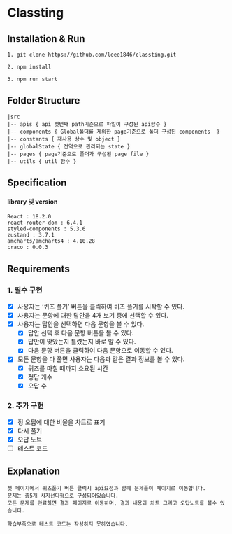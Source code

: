 # Classting

## Installation & Run
```
1. git clone https://github.com/leee1846/classting.git

2. npm install

3. npm run start
```

## Folder Structure
```
|src
|-- apis { api 첫번째 path기준으로 파일이 구성된 api함수 }
|-- components { Global폴더를 제외한 page기준으로 폴더 구성된 components  }
|-- constants { 재사용 상수 및 object }
|-- globalState { 전역으로 관리되는 state }
|-- pages { page기준으로 폴더가 구성된 page file }
|-- utils { util 함수 }
```

## Specification
#### library 및 version
```
React : 18.2.0
react-router-dom : 6.4.1
styled-components : 5.3.6
zustand : 3.7.1
amcharts/amcharts4 : 4.10.28
craco : 0.0.3
```

## Requirements

### 1. 필수 구현
- [x]  사용자는 ‘퀴즈 풀기’ 버튼을 클릭하여 퀴즈 풀기를 시작할 수 있다.
- [x]  사용자는 문항에 대한 답안을 4개 보기 중에 선택할 수 있다.
- [x]  사용자는 답안을 선택하면 다음 문항을 볼 수 있다.
    - [x]  답안 선택 후 다음 문항 버튼을 볼 수 있다.
    - [x]  답안이 맞았는지 틀렸는지 바로 알 수 있다.
    - [x]  다음 문항 버튼을 클릭하여 다음 문항으로 이동할 수 있다.
- [x]  모든 문항을 다 풀면 사용자는 다음과 같은 결과 정보를 볼 수 있다.
    - [x]  퀴즈를 마칠 때까지 소요된 시간
    - [x]  정답 개수
    - [x]  오답 수

### 2. 추가 구현
- [x]  정 오답에 대한 비율을 차트로 표기
- [x]  다시 풀기
- [x]  오답 노트
- [ ]  테스트 코드

## Explanation
```
첫 페이지에서 퀴즈풀기 버튼 클릭시 api요청과 함께 문제풀이 페이지로 이동합니다.
문제는 총5개 사지선다형으로 구성되어있습니다.
모든 문제를 완료하면 결과 페이지로 이동하며, 결과 내용과 차트 그리고 오답노트를 볼수 있습니다.

학습부족으로 테스트 코드는 작성하지 못하였습니다.
```
